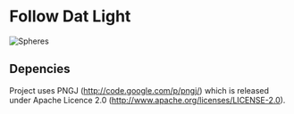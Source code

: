 Follow Dat Light
=====================

![Spheres](https://dl.dropboxusercontent.com/u/31013819/spheres.jpg)

## Depencies
Project uses PNGJ (http://code.google.com/p/pngj/) which is released 
under Apache Licence 2.0 (http://www.apache.org/licenses/LICENSE-2.0).
